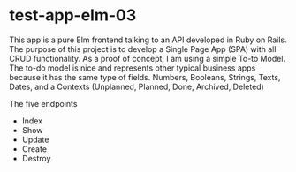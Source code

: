 # test-app-elm-03

This app is a pure Elm frontend talking to an API developed in Ruby on Rails.
The purpose of this project is to develop a Single Page App (SPA) with all CRUD functionality. 
As a proof of concept, I am using a simple To-to Model. 
The to-do model is nice and represents other typical business apps because it has the same type of fields.
Numbers, Booleans, Strings, Texts, Dates, and a Contexts (Unplanned, Planned, Done, Archived, Deleted)

The five endpoints

- Index
- Show
- Update
- Create
- Destroy
